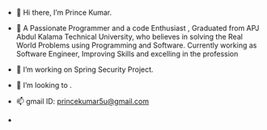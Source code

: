 - 👋 Hi there, I’m Prince Kumar.
- 👀 A Passionate Programmer  and a code Enthusiast  , Graduated from APJ Abdul Kalama Technical University, who believes in solving the Real World Problems using Programming and Software. Currently working as Software Engineer, Improving Skills and excelling  in the profession
 
- 🌱 I’m working on Spring Security Project.
- 💞️ I’m looking to .
- 📫 gmail ID: princekumar5u@gmail.com
- 

<!---
Princedart9/Princedart9 is a ✨ special ✨ repository because its `README.md` (this file) appears on your GitHub profile.
You can click the Preview link to take a look at your changes.
--->

